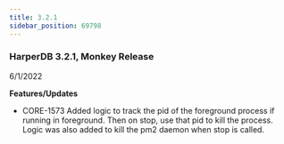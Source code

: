 ```yaml
---
title: 3.2.1
sidebar_position: 69798
---
```


### HarperDB 3.2.1, Monkey Release
6/1/2022

**Features/Updates**

* CORE-1573 Added logic to track the pid of the foreground process if running in foreground. Then on stop, use that pid to kill the process. Logic was also added to kill the pm2 daemon when stop is called.
